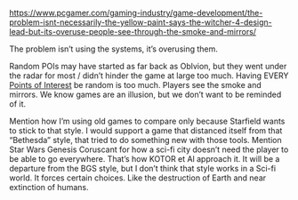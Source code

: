 https://www.pcgamer.com/gaming-industry/game-development/the-problem-isnt-necessarily-the-yellow-paint-says-the-witcher-4-design-lead-but-its-overuse-people-see-through-the-smoke-and-mirrors/

The problem isn’t using the systems, it’s overusing them.

Random POIs may have started as far back as Oblvion, but they went under the radar for most / didn’t hinder the game at large too much. Having EVERY [Points of Interest](Points%20of%20Interest.md) be random is too much. Players see the smoke and mirrors. We know games are an illusion, but we don’t want to be reminded of it.

Mention how I’m using old games to compare only because Starfield wants to stick to that style. I would support a game that distanced itself from that “Bethesda” style, that tried to do something new with those tools. Mention Star Wars Genesis Coruscant for how a sci-fi city doesn’t need the player to be able to go everywhere. That’s how KOTOR et Al approach it. 
It will be a departure from the BGS style, but I don’t think that style works in a Sci-fi world. It forces certain choices. Like the destruction of Earth and near extinction of humans.